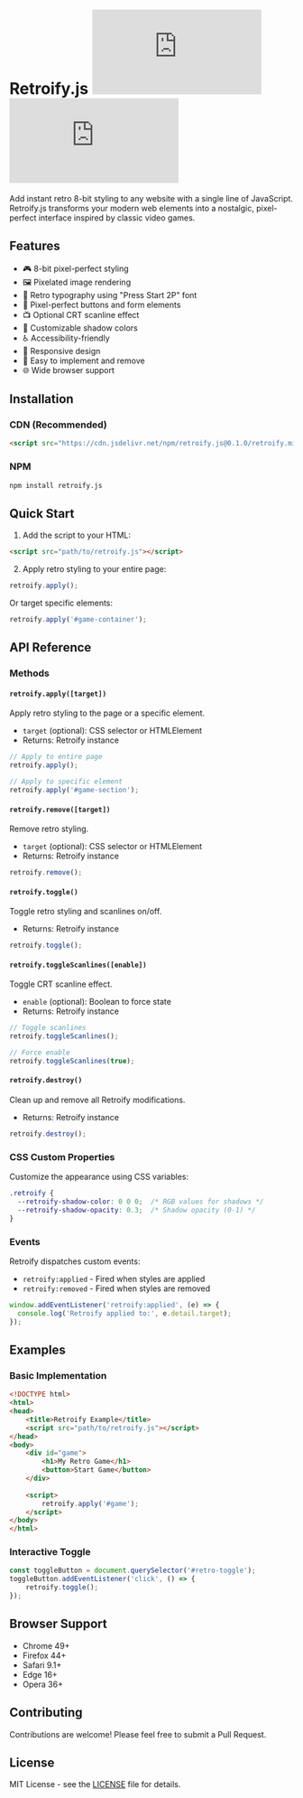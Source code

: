 # Retroify.js   ![NPM Version](https://img.shields.io/npm/v/retroify.js) ![License](https://img.shields.io/github/license/rbonestell/retroify.js)

Add instant retro 8-bit styling to any website with a single line of JavaScript. Retroify.js transforms your modern web elements into a nostalgic, pixel-perfect interface inspired by classic video games.

## Features

- 🎮 8-bit pixel-perfect styling
- 🖼️ Pixelated image rendering
- 📝 Retro typography using "Press Start 2P" font
- 🔲 Pixel-perfect buttons and form elements
- 📺 Optional CRT scanline effect
- 🎨 Customizable shadow colors
- ♿ Accessibility-friendly
- 📱 Responsive design
- 🔄 Easy to implement and remove
- 🌐 Wide browser support

## Installation

### CDN (Recommended)
```html
<script src="https://cdn.jsdelivr.net/npm/retroify.js@0.1.0/retroify.min.js"></script>
```

### NPM
```bash
npm install retroify.js
```

## Quick Start

1. Add the script to your HTML:
```html
<script src="path/to/retroify.js"></script>
```

2. Apply retro styling to your entire page:
```javascript
retroify.apply();
```

Or target specific elements:
```javascript
retroify.apply('#game-container');
```

## API Reference

### Methods

#### `retroify.apply([target])`
Apply retro styling to the page or a specific element.
- `target` (optional): CSS selector or HTMLElement
- Returns: Retroify instance

```javascript
// Apply to entire page
retroify.apply();

// Apply to specific element
retroify.apply('#game-section');
```

#### `retroify.remove([target])`
Remove retro styling.
- `target` (optional): CSS selector or HTMLElement
- Returns: Retroify instance

```javascript
retroify.remove();
```

#### `retroify.toggle()`
Toggle retro styling and scanlines on/off.
- Returns: Retroify instance

```javascript
retroify.toggle();
```

#### `retroify.toggleScanlines([enable])`
Toggle CRT scanline effect.
- `enable` (optional): Boolean to force state
- Returns: Retroify instance

```javascript
// Toggle scanlines
retroify.toggleScanlines();

// Force enable
retroify.toggleScanlines(true);
```

#### `retroify.destroy()`
Clean up and remove all Retroify modifications.
- Returns: Retroify instance

```javascript
retroify.destroy();
```

### CSS Custom Properties

Customize the appearance using CSS variables:

```css
.retroify {
  --retroify-shadow-color: 0 0 0;  /* RGB values for shadows */
  --retroify-shadow-opacity: 0.3;  /* Shadow opacity (0-1) */
}
```

### Events

Retroify dispatches custom events:

- `retroify:applied` - Fired when styles are applied
- `retroify:removed` - Fired when styles are removed

```javascript
window.addEventListener('retroify:applied', (e) => {
  console.log('Retroify applied to:', e.detail.target);
});
```

## Examples

### Basic Implementation
```html
<!DOCTYPE html>
<html>
<head>
    <title>Retroify Example</title>
    <script src="path/to/retroify.js"></script>
</head>
<body>
    <div id="game">
        <h1>My Retro Game</h1>
        <button>Start Game</button>
    </div>
    
    <script>
        retroify.apply('#game');
    </script>
</body>
</html>
```

### Interactive Toggle
```javascript
const toggleButton = document.querySelector('#retro-toggle');
toggleButton.addEventListener('click', () => {
    retroify.toggle();
});
```

## Browser Support

- Chrome 49+
- Firefox 44+
- Safari 9.1+
- Edge 16+
- Opera 36+

## Contributing

Contributions are welcome! Please feel free to submit a Pull Request.

## License

MIT License - see the [LICENSE](LICENSE) file for details.
